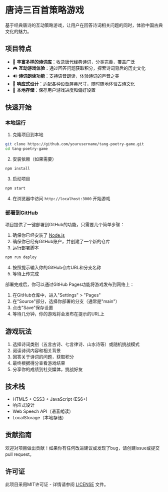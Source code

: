 # 唐诗三百首策略游戏

基于经典唐诗的互动策略游戏，让用户在回答诗词相关问题的同时，体验中国古典文化的魅力。

## 项目特点

- 🏮 **丰富多样的诗词库**：收录唐代经典诗词，分类完善，覆盖广泛
- 🎮 **互动游戏体验**：通过回答问题获取积分，探索诗词背后的历史文化
- 🔊 **诗词朗读功能**：支持语音朗读，体验诗词的声音之美
- 📱 **响应式设计**：适配各种设备屏幕尺寸，随时随地体验古诗文化
- 💾 **本地存储**：保存用户游戏进度和偏好设置

## 快速开始

### 本地运行

1. 克隆项目到本地
```bash
git clone https://github.com/yourusername/tang-poetry-game.git
cd tang-poetry-game
```

2. 安装依赖（如果需要）
```bash
npm install
```

3. 启动项目
```bash
npm start
```

4. 在浏览器中访问 `http://localhost:3000` 开始游戏

### 部署到GitHub

项目提供了一键部署到GitHub的功能，只需要几个简单步骤：

1. 确保你已经安装了 [Node.js](https://nodejs.org/)
2. 确保你已经有GitHub账户，并创建了一个新的仓库
3. 运行部署脚本
```bash
npm run deploy
```
4. 按照提示输入你的GitHub仓库URL和分支名称
5. 等待上传完成

部署完成后，你可以通过GitHub Pages功能将游戏发布到网络上：

1. 在GitHub仓库中，进入"Settings" > "Pages"
2. 在"Source"部分，选择你部署的分支（通常是"main"）
3. 点击"Save"保存设置
4. 等待几分钟，你的游戏将会发布在提示的URL上

## 游戏玩法

1. 选择诗词类别（五言古诗、七言律诗、山水诗等）或随机挑战模式
2. 阅读诗词内容和相关背景
3. 回答关于诗词的问题，获取积分
4. 最终根据得分查看游戏结果
5. 分享你的成绩到社交媒体，挑战好友

## 技术栈

- HTML5 + CSS3 + JavaScript (ES6+)
- 响应式设计
- Web Speech API（语音朗读）
- LocalStorage（本地存储）

## 贡献指南

欢迎对项目做出贡献！如果你有任何改进建议或发现了bug，请创建issue或提交pull request。

## 许可证

此项目采用MIT许可证 - 详情请参阅 [LICENSE](LICENSE) 文件。 